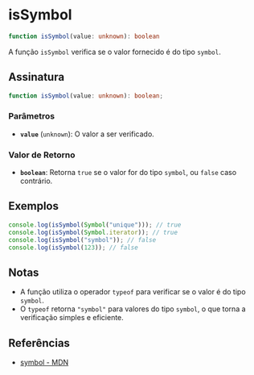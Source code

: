 # isSymbol

```typescript
function isSymbol(value: unknown): boolean
```

A função `isSymbol` verifica se o valor fornecido é do tipo `symbol`.

## Assinatura

```typescript
function isSymbol(value: unknown): boolean;
```

### Parâmetros

- **`value`** (`unknown`): O valor a ser verificado.

### Valor de Retorno

- **`boolean`**: Retorna `true` se o valor for do tipo `symbol`, ou `false` caso contrário.

## Exemplos

```typescript
console.log(isSymbol(Symbol("unique"))); // true
console.log(isSymbol(Symbol.iterator)); // true
console.log(isSymbol("symbol")); // false
console.log(isSymbol(123)); // false
```

## Notas

- A função utiliza o operador `typeof` para verificar se o valor é do tipo `symbol`.
- O `typeof` retorna `"symbol"` para valores do tipo `symbol`, o que torna a verificação simples e eficiente.

## Referências

- [symbol - MDN](https://developer.mozilla.org/en-US/docs/Web/JavaScript/Reference/Global_Objects/Symbol)